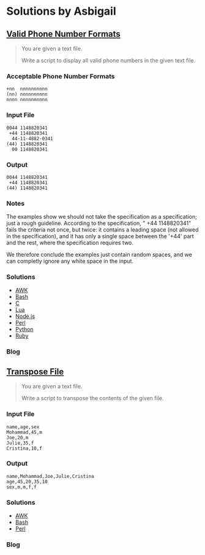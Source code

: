 # Solutions by Asbigail
## [Valid Phone Number Formats](https://perlweeklychallenge.org/blog/perl-weekly-challenge-110/#TASK1)

> You are given a text file.
> 
> Write a script to display all valid phone numbers in the given text file.

### Acceptable Phone Number Formats

~~~~
+nn  nnnnnnnnnn
(nn) nnnnnnnnnn
nnnn nnnnnnnnnn
~~~~

### Input File
~~~~
0044 1148820341
 +44 1148820341
  44-11-4882-0341
(44) 1148820341
  00 1148820341
~~~~

### Output
~~~~
0044 1148820341
 +44 1148820341
(44) 1148820341
~~~~

### Notes
The examples show we should not take the specification as a specification;
just a rough guideline. According to the specification, 
" +44 1148820341" fails the criteria not once, but twice: it contains
a leading space (not allowed in the specification), and it has only a
single space between the '+44' part and the rest, where the specification
requires two.

We therefore conclude the examples just contain random spaces, and we
can completly ignore any white space in the input.

### Solutions
* [AWK](awk/ch-1.awk)
* [Bash](bash/ch-1.sh)
* [C](c/ch-1.c)
* [Lua](lua/ch-1.lua)
* [Node.js](node/ch-1.js)
* [Perl](perl/ch-1.pl)
* [Python](python/ch-1.py)
* [Ruby](ruby/ch-1.rb)

### Blog

## [Transpose File](https://perlweeklychallenge.org/blog/perl-weekly-challenge-110/#TASK2)

> You are given a text file.
> 
> Write a script to transpose the contents of the given file.

### Input File
~~~~
name,age,sex
Mohammad,45,m
Joe,20,m
Julie,35,f
Cristina,10,f
~~~~

### Output
~~~~
name,Mohammad,Joe,Julie,Cristina
age,45,20,35,10
sex,m,m,f,f
~~~~


### Solutions
* [AWK](awk/ch-2.awk)
* [Bash](bash/ch-2.ch)
* [Perl](perl/ch-2.pl)

### Blog

